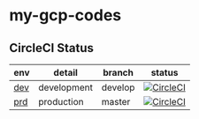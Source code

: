 # my-gcp-codes

## CircleCI Status

| env | detail | branch | status |
| --- | --- | --- | --- |
| [dev]() | development | develop | [![CircleCI](https://circleci.com/gh/kyo2bay/my-gcp-codes/tree/develop.svg?style=svg)](https://circleci.com/gh/kyo2bay/my-gcp-codes/tree/develop) |
| [prd]() | production | master | [![CircleCI](https://circleci.com/gh/kyo2bay/my-gcp-codes/tree/master.svg?style=svg)](https://circleci.com/gh/kyo2bay/my-gcp-codes/tree/master) |

